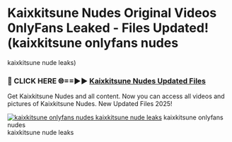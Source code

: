 # Kaixkitsune Nudes Original Videos 0nlyFans Leaked - Files Updated! (kaixkitsune onlyfans nudes<br>
kaixkitsune nude leaks)

<h3>🔴 CLICK HERE 🌐==►► <a href="https://tinyurl.com/2p9ay9w9" rel="nofollow">Kaixkitsune Nudes Updated Files</a></h3>

Get Kaixkitsune Nudes and all content. Now you can access all videos and pictures of Kaixkitsune Nudes. New Updated Files 2025!

[![kaixkitsune onlyfans nudes<br>
kaixkitsune nude leaks](https://i.imgur.com/KQgVmj3.gif)](https://tinyurl.com/2p9ay9w9)
kaixkitsune onlyfans nudes<br>
kaixkitsune nude leaks